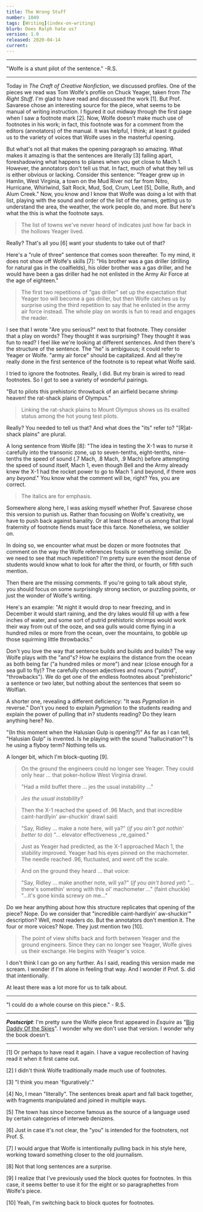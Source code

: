 ```yaml
---
title: The Wrong Stuff
number: 1049
tags: [Writing](index-on-writing)
blurb: Does Ralph hate us?
version: 1.0
released: 2020-04-14
current: 
---
```


---

"Wolfe is a stunt pilot of the sentence." -R.S.

---

Today in _The Craft of Creative Nonfiction_, we discussed profiles.  One
of the pieces we read was Tom Wolfe's profile on Chuck Yeager, taken from
_The Right Stuff_.  I'm glad to have read and discussed the work [1].
But Prof. Savarese chose an interesting source for the piece, what seems
to be manual of writing instruction.  I figured it out midway through
the first page when I saw a footnote mark [2].  Now, Wolfe doesn't
make much use of footnotes in his work; in fact, this footnote was
for a comment from the editors (annotators) of the manual.  It was
helpful, I think; at least it guided us to the variety of voices
that Wolfe uses in the masterful opening.

But what's not all that makes the opening paragraph so amazing.  What
makes it amazing is that the sentences are literally [3] falling
apart, foreshadowing what happens to planes when you get close to
Mach 1.  However, the annotators don't tell us that.  In fact, much
of what they tell us is either obvious or lacking.  Consider this
sentence: "Yeager grew up in Hamlin, West Virginia, a town on the
Mud River not far from Nitro, Hurricane, Whirlwind, Salt Rock, Mud,
Sod, Crum, Leet [5], Dollie, Ruth, and Alum Creek."  Now, you know and I
know that Wolfe was doing a lot with that list, playing with the sound
and order of the list of the names, getting us to understand the area,
the weather, the work people do, and more.  But here's what the this
is what the footnote says.

> The list of towns we've never heard of indicates just how far back in 
the hollows Yeager lived.

Really?  That's all you [6] want your students to take out of that?

Here's a "rule of three" sentence that comes soon thereafter.  To
my mind, it does not show off Wolfe's skills [7]: "His brother was
a gas driller (drilling for natural gas in the coalfields), his
older brother was a gas driller, and he would have been a gas driller
had he not enlisted in the Army Air Force at the age of eighteen."

> The first two repetitions of "gas driller" set up the expectation
that Yeager too will become a gas driller, but then Wolfe catches
us by surprise using the third repetition to say that he enlisted
in the army air force instead.  The whole play on words is fun to
read and engages the reader.

I see that I wrote "Are you serious?" next to that footnote.  They
consider that a play on words?  They thought it was surprising?  They
thought it was fun to read?  I feel like we're looking at different
sentences.    And then there's the structure of the sentence.  The
"he" is ambiguous; it could refer to Yeager or Wolfe.  "army air
force" should be capitalized.  And all they're really done in the first
sentence of the footnote is to repeat what Wolfe said.

I tried to ignore the footnotes.  Really, I did.  But my brain is
wired to read footnotes.  So I got to see a variety of wonderful
pairings.

"But to pilots this prehistoric throwback of an airfield became
shrimp heaven! the rat-shack plains of Olympus."

> Linking the rat-shack plains to Mount Olympus shows us its exalted
status among the hot young test pilots.

Really?  You needed to tell us that?  And what does the "its" refer
to?  "[R]at-shack plains" are plural.

A long sentence from Wolfe [8]: "The idea in testing the X-1 was
to nurse it carefully into the transonic zone, up to seven-tenths,
eight-tenths, nine-tenths the speed of sound (.7 Mach, .8 Mach, .9
Mach) before attempting the speed of sound itself, Mach 1, even
though Bell and the Army already knew the X-1 had the rocket power
to go to Mach 1 and beyond, if there *was* any *beyond*."  You know
what the comment will be, right?  Yes, you are correct.

> The italics are for emphasis.

Somewhere along here, I was asking myself whether Prof. Savarese
chose this version to punish us.  Rather than focusing on Wolfe's
creativity, we have to push back against banality.  Or at least
those of us among that loyal fraternity of footnote fiends must
face this farce.  Nonetheless, we soldier on.

In doing so, we encounter what must be dozen or more footnotes that
comment on the way the Wolfe references fossils or something similar.
Do we need to see that much repetition?  I'm pretty sure even the
most dense of students would know what to look for after the third,
or fourth, or fifth such mention.

Then there are the missing comments.  If you're going to talk about
style, you should focus on some surprisingly strong section, or 
puzzling points, or just the wonder of Wolfe's writing.

Here's an example: "At night it would drop to near freezing, and
in December it would start raining, and the dry lakes would fill
up with a few inches of water, and some sort of putrid prehistoric
shrimps would work their way from out of the ooze, and sea gulls
would come flying in a hundred miles or more from the ocean, over
the mountains, to gobble up those squirming little throwbacks."

Don't you love the way that sentence builds and builds and builds?
The way Wolfe plays with the "and"s?  How he explains the distance
from the ocean as both being far ("a hundred miles or more") and
near (close enough for a sea gull to fly)?  The carefully chosen
adjectives and nouns ("putrid", "throwbacks").  We do get one of
the endless footnotes about "prehistoric" a sentence or two later,
but nothing about the sentences that seem so Wolfian.

A shorter one, revealing a different deficiency: "It was _Pygmalion_
in reverse."  Don't you need to explain _Pygmalion_ to the students
reading and explain the power of pulling that in?  students reading?
Do they learn anything here?  No.

"(In this moment when the Halusian Gulp is opening?)"  As far as I
can tell, "Halusian Gulp" is invented.  Is he playing with the sound
"hallucination"?  Is he using a flyboy term?  Nothing tells us.

A longer bit, which I'm block-quoting [9].

> On the ground the engineers could no longer see Yeager.  They could only 
hear ... that poker-hollow West Virginia drawl.

> "Had a mild buffet there ... jes the usual instability ..."

> _Jes the usual instability?_

> Then the X-1 reached the speed of .96 Mach, and that incredible
caint-hardlyin' aw-shuckin' drawl said:

> "Say, Ridley ... make a note here, will ya?" (_if you ain't got nothin' better
to do_) "... elevator effectiveness _re_gained."

> Just as Yeager had predicted, as the X-1 approached Mach 1, the stability
improved.  Yeager had his eyes pinned on the machometer.  The needle reached .96, fluctuated, and went off the scale.

> And on the ground they heard ... that voice:

> "Say, Ridley ... make another note, will ya?" (_if you ain't bored yet_)
"... there's somethin' wrong with this ol' machometer ..." (faint 
chuckle) "...it's gone kinda screwy on me..."

Do we hear anything about how this structure replicates that
opening of the piece?  Nope.  Do we consider that "incredible
caint-hardlyin' aw-shuckin'" description?  Well, most readers do.
But the annotators don't mention it.  The four or more voices?
Nope.  They just mention two [10].

> The point of view shifts back and forth between Yeager and the
ground engineers.  Since they can no longer see Yeager, Wolfe gives
us their exchange.  He begins with Yeager's voice.

I don't think I can go on any further.  As I said, reading this
version made me scream.  I wonder if I'm alone in feeling that way.
And I wonder if Prof. S. did that intentionally.

At least there was a lot more for us to talk about.

---

"I could do a whole course on this piece."  - R.S.

---

**_Postscript_**: I'm pretty sure the Wolfe piece first appeared
in _Esquire_ as "[Big Daddy Of the Skies](https://classic.esquire.com/article/1979/8/1/big-daddy-of-the-skies)".  I wonder why we don't use that version.
I wonder why the book doesn't.

---

[1] Or perhaps to have read it again.  I have a vague recollection of
having read it when it first came out.

[2] I didn't think Wolfe traditionally made much use of footnotes.

[3] "I think you mean 'figuratively'."

[4]  No, I mean "literally".  The sentences break apart and fall back
together, with fragments manipulated and joined in multiple ways.

[5] The town has since become famous as the source of a language used
by certain categories of interweb denizens.

[6] Just in case it's not clear, the "you" is intended for the
footnoters, not Prof. S.

[7] I would argue that Wolfe is intentionally pulling back in his
style here, working toward something closer to the old journalism.

[8] Not that long sentences are a surprise.

[9] I realize that I've previously used the block quotes for footnotes.
In this case, it seems better to use it for the eight or so
paragraphettes from Wolfe's piece.

[10] Yeah, I'm switching back to block quotes for footnotes.
